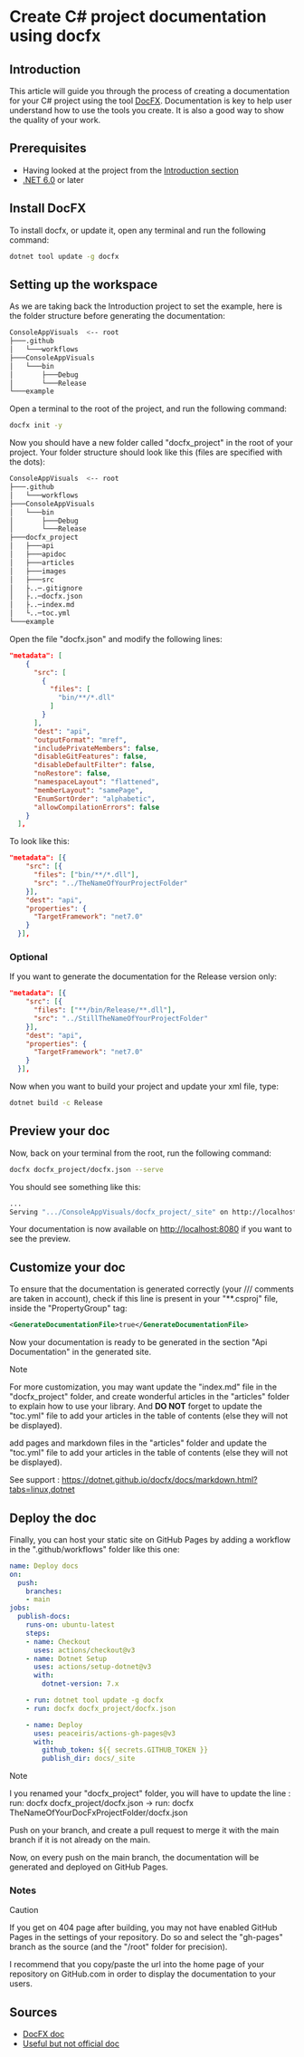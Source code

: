 # Create C# project documentation using docfx

## Introduction

This article will guide you through the process of creating a documentation for your C# project using the tool [DocFX](https://dotnet.github.io/docfx/). Documentation is key to help user understand how to use the tools you create. It is also a good way to show the quality of your work.

## Prerequisites

- Having looked at the project from the [Introduction section](/introduction/index.html)
- [.NET 6.0](https://dotnet.microsoft.com/download/dotnet/6.0) or later

## Install DocFX

To install docfx, or update it, open any terminal and run the following command:

```bash
dotnet tool update -g docfx
```

## Setting up the workspace

As we are taking back the Introduction project to set the example, here is the folder structure before generating the documentation:

```bash
ConsoleAppVisuals  <-- root
├───.github
│   └───workflows
├───ConsoleAppVisuals
│   └───bin
│       ├───Debug
│       └───Release   
└───example
```

Open a terminal to the root of the project, and run the following command:

```bash
docfx init -y
```

Now you should have a new folder called "docfx_project" in the root of your project. Your folder structure should look like this (files are specified with the dots):

```bash
ConsoleAppVisuals  <-- root
├───.github
│   └───workflows
├───ConsoleAppVisuals
│   └───bin
│       ├───Debug
│       └───Release
├───docfx_project
│   ├───api
│   ├───apidoc
│   ├───articles
│   ├───images
│   ├───src
│   ├..─.gitignore
│   ├..─docfx.json
│   ├..─index.md
│   └..─toc.yml
└───example
```

Open the file "docfx.json" and modify the following lines:

```json
"metadata": [
    {
      "src": [
        {
          "files": [
            "bin/**/*.dll"
          ]
        }
      ],
      "dest": "api",
      "outputFormat": "mref",
      "includePrivateMembers": false,
      "disableGitFeatures": false,
      "disableDefaultFilter": false,
      "noRestore": false,
      "namespaceLayout": "flattened",
      "memberLayout": "samePage",
      "EnumSortOrder": "alphabetic",
      "allowCompilationErrors": false
    }
  ],
```

To look like this:

```json
"metadata": [{
    "src": [{
      "files": ["bin/**/*.dll"],
      "src": "../TheNameOfYourProjectFolder"
    }],
    "dest": "api",
    "properties": {
      "TargetFramework": "net7.0"
    }
  }],
```

### Optional

If you want to generate the documentation for the Release version only:

```json
"metadata": [{
    "src": [{
      "files": ["**/bin/Release/**.dll"],
      "src": "../StillTheNameOfYourProjectFolder"
    }],
    "dest": "api",
    "properties": {
      "TargetFramework": "net7.0"
    }
  }],
```

Now when you want to build your project and update your xml file, type:
  
```bash
dotnet build -c Release
```

## Preview your doc

Now, back on your terminal from the root, run the following command:

```bash
docfx docfx_project/docfx.json --serve
```

You should see something like this:

```bash
...
Serving ".../ConsoleAppVisuals/docfx_project/_site" on http://localhost:8080. Press Ctrl+C to shut down.
```

Your documentation is now available on <http://localhost:8080> if you want to see the preview.

## Customize your doc

To ensure that the documentation is generated correctly (your /// comments are taken in account), check if this line is present in your "**.csproj" file, inside the "PropertyGroup" tag:

```xml
<GenerateDocumentationFile>true</GenerateDocumentationFile>
```

Now your documentation is ready to be generated in the section "Api Documentation" in the generated site.

> [!NOTE]
> For more customization, you may want update the "index.md" file in the "docfx_project" folder, and create wonderful articles in the "articles" folder to explain how to use your library. And **DO NOT** forget to update the "toc.yml" file to add your articles in the table of contents (else they will not be displayed).

add pages and markdown files in the "articles" folder and update the "toc.yml" file to add your articles in the table of contents (else they will not be displayed).

See support : <https://dotnet.github.io/docfx/docs/markdown.html?tabs=linux,dotnet>

## Deploy the doc

Finally, you can host your static site on GitHub Pages by adding a workflow in the ".github/workflows" folder like this one:

```yml
name: Deploy docs
on:
  push:
    branches:
    - main
jobs:
  publish-docs:
    runs-on: ubuntu-latest
    steps:
    - name: Checkout
      uses: actions/checkout@v3
    - name: Dotnet Setup
      uses: actions/setup-dotnet@v3
      with:
        dotnet-version: 7.x

    - run: dotnet tool update -g docfx
    - run: docfx docfx_project/docfx.json

    - name: Deploy
      uses: peaceiris/actions-gh-pages@v3
      with:
        github_token: ${{ secrets.GITHUB_TOKEN }}
        publish_dir: docs/_site
```

> [!NOTE]
> I you renamed your "docfx_project" folder, you will have to update the line :
> run: docfx docfx_project/docfx.json -> run: docfx TheNameOfYourDocFxProjectFolder/docfx.json

Push on your branch, and create a pull request to merge it with the main branch if it is not already on the main.

Now, on every push on the main branch, the documentation will be generated and deployed on GitHub Pages.

### Notes

> [!CAUTION]
> If you get on 404 page after building, you may not have enabled GitHub Pages in the settings of your repository. Do so and select the "gh-pages" branch as the source (and the "/root" folder for precision).

I recommend that you copy/paste the url into the home page of your repository on GitHub.com in order to display the documentation to your users.

## Sources

- [DocFX doc](https://dotnet.github.io/docfx/index.html)
- [Useful but not official doc](https://tehgm.net/blog/docfx-github-actions/)
